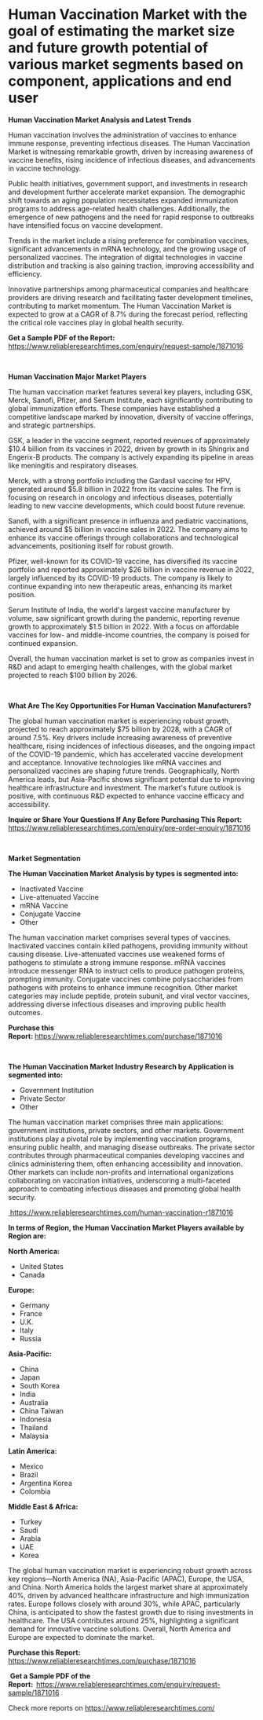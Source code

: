 <p><h1>Human Vaccination Market with the goal of estimating the market size and future growth potential of various market segments based on component, applications and end user</h1></p><p><strong>Human Vaccination Market Analysis and Latest Trends</strong></p>
<p><p>Human vaccination involves the administration of vaccines to enhance immune response, preventing infectious diseases. The Human Vaccination Market is witnessing remarkable growth, driven by increasing awareness of vaccine benefits, rising incidence of infectious diseases, and advancements in vaccine technology. </p><p>Public health initiatives, government support, and investments in research and development further accelerate market expansion. The demographic shift towards an aging population necessitates expanded immunization programs to address age-related health challenges. Additionally, the emergence of new pathogens and the need for rapid response to outbreaks have intensified focus on vaccine development. </p><p>Trends in the market include a rising preference for combination vaccines, significant advancements in mRNA technology, and the growing usage of personalized vaccines. The integration of digital technologies in vaccine distribution and tracking is also gaining traction, improving accessibility and efficiency. </p><p>Innovative partnerships among pharmaceutical companies and healthcare providers are driving research and facilitating faster development timelines, contributing to market momentum. The Human Vaccination Market is expected to grow at a CAGR of 8.7% during the forecast period, reflecting the critical role vaccines play in global health security.</p></p>
<p><strong>Get a Sample PDF of the Report:&nbsp;</strong> <a href="https://www.reliableresearchtimes.com/enquiry/request-sample/1871016?utm_campaign=2275&utm_medium=2&utm_source=Github&utm_content=ia&utm_term=08032025&utm_id=human-vaccination">https://www.reliableresearchtimes.com/enquiry/request-sample/1871016</a></p>
<p>&nbsp;</p>
<p><strong>Human Vaccination Major Market Players</strong></p>
<p><p>The human vaccination market features several key players, including GSK, Merck, Sanofi, Pfizer, and Serum Institute, each significantly contributing to global immunization efforts. These companies have established a competitive landscape marked by innovation, diversity of vaccine offerings, and strategic partnerships.</p><p>GSK, a leader in the vaccine segment, reported revenues of approximately $10.4 billion from its vaccines in 2022, driven by growth in its Shingrix and Engerix-B products. The company is actively expanding its pipeline in areas like meningitis and respiratory diseases.</p><p>Merck, with a strong portfolio including the Gardasil vaccine for HPV, generated around $5.8 billion in 2022 from its vaccine sales. The firm is focusing on research in oncology and infectious diseases, potentially leading to new vaccine developments, which could boost future revenue.</p><p>Sanofi, with a significant presence in influenza and pediatric vaccinations, achieved around $5 billion in vaccine sales in 2022. The company aims to enhance its vaccine offerings through collaborations and technological advancements, positioning itself for robust growth.</p><p>Pfizer, well-known for its COVID-19 vaccine, has diversified its vaccine portfolio and reported approximately $26 billion in vaccine revenue in 2022, largely influenced by its COVID-19 products. The company is likely to continue expanding into new therapeutic areas, enhancing its market position.</p><p>Serum Institute of India, the world's largest vaccine manufacturer by volume, saw significant growth during the pandemic, reporting revenue growth to approximately $1.5 billion in 2022. With a focus on affordable vaccines for low- and middle-income countries, the company is poised for continued expansion.</p><p>Overall, the human vaccination market is set to grow as companies invest in R&D and adapt to emerging health challenges, with the global market projected to reach $100 billion by 2026.</p></p>
<p>&nbsp;</p>
<p><strong>What Are The Key Opportunities For Human Vaccination Manufacturers?</strong></p>
<p><p>The global human vaccination market is experiencing robust growth, projected to reach approximately $75 billion by 2028, with a CAGR of around 7.5%. Key drivers include increasing awareness of preventive healthcare, rising incidences of infectious diseases, and the ongoing impact of the COVID-19 pandemic, which has accelerated vaccine development and acceptance. Innovative technologies like mRNA vaccines and personalized vaccines are shaping future trends. Geographically, North America leads, but Asia-Pacific shows significant potential due to improving healthcare infrastructure and investment. The market's future outlook is positive, with continuous R&D expected to enhance vaccine efficacy and accessibility.</p></p>
<p><strong>Inquire or Share Your Questions If Any Before Purchasing This Report:</strong> <a href="https://www.reliableresearchtimes.com/enquiry/pre-order-enquiry/1871016?utm_campaign=2275&utm_medium=2&utm_source=Github&utm_content=ia&utm_term=08032025&utm_id=human-vaccination">https://www.reliableresearchtimes.com/enquiry/pre-order-enquiry/1871016</a></p>
<p>&nbsp;</p>
<p><strong>Market Segmentation</strong></p>
<p><strong>The Human Vaccination Market Analysis by types is segmented into:</strong></p>
<p><ul><li>Inactivated Vaccine</li><li>Live-attenuated Vaccine</li><li>mRNA Vaccine</li><li>Conjugate Vaccine</li><li>Other</li></ul></p>
<p><p>The human vaccination market comprises several types of vaccines. Inactivated vaccines contain killed pathogens, providing immunity without causing disease. Live-attenuated vaccines use weakened forms of pathogens to stimulate a strong immune response. mRNA vaccines introduce messenger RNA to instruct cells to produce pathogen proteins, prompting immunity. Conjugate vaccines combine polysaccharides from pathogens with proteins to enhance immune recognition. Other market categories may include peptide, protein subunit, and viral vector vaccines, addressing diverse infectious diseases and improving public health outcomes.</p></p>
<p><strong>Purchase this Report:&nbsp;</strong><a href="https://www.reliableresearchtimes.com/purchase/1871016?utm_campaign=2275&utm_medium=2&utm_source=Github&utm_content=ia&utm_term=08032025&utm_id=human-vaccination">https://www.reliableresearchtimes.com/purchase/1871016</a></p>
<p>&nbsp;</p>
<p><strong>The Human Vaccination Market Industry Research by Application is segmented into:</strong></p>
<p><ul><li>Government Institution</li><li>Private Sector</li><li>Other</li></ul></p>
<p><p>The human vaccination market comprises three main applications: government institutions, private sectors, and other markets. Government institutions play a pivotal role by implementing vaccination programs, ensuring public health, and managing disease outbreaks. The private sector contributes through pharmaceutical companies developing vaccines and clinics administering them, often enhancing accessibility and innovation. Other markets can include non-profits and international organizations collaborating on vaccination initiatives, underscoring a multi-faceted approach to combating infectious diseases and promoting global health security.</p></p>
<p><a href="https://www.reliableresearchtimes.com/human-vaccination-r1871016?utm_campaign=2275&utm_medium=2&utm_source=Github&utm_content=ia&utm_term=08032025&utm_id=human-vaccination">&nbsp;https://www.reliableresearchtimes.com/human-vaccination-r1871016</a></p>
<p><strong>In terms of Region, the Human Vaccination Market Players available by Region are:</strong></p>
<p>
    <p> <strong> North America: </strong>
        <ul>
            <li>United States</li>
            <li>Canada</li>
        </ul>
        </p> 
    <p> <strong> Europe: </strong>
        <ul>
            <li>Germany</li>
            <li>France</li>
            <li>U.K.</li>
            <li>Italy</li>
            <li>Russia</li>
        </ul>
        </p> 
    <p> <strong> Asia-Pacific: </strong>
        <ul>
            <li>China</li>
            <li>Japan</li>
            <li>South Korea</li>
            <li>India</li>
            <li>Australia</li>
            <li>China Taiwan</li>
            <li>Indonesia</li>
            <li>Thailand</li>
            <li>Malaysia</li>
        </ul>
        </p> 
    <p> <strong> Latin America: </strong>
        <ul>
            <li>Mexico</li>
            <li>Brazil</li>
            <li>Argentina Korea</li>
            <li>Colombia</li>
        </ul>
        </p> 
    <p> <strong> Middle East & Africa: </strong>
        <ul>
            <li>Turkey</li>
            <li>Saudi</li>
            <li>Arabia</li>
            <li>UAE</li>
            <li>Korea</li>
        </ul>
    </p>
    </p>
<p><p>The global human vaccination market is experiencing robust growth across key regions—North America (NA), Asia-Pacific (APAC), Europe, the USA, and China. North America holds the largest market share at approximately 40%, driven by advanced healthcare infrastructure and high immunization rates. Europe follows closely with around 30%, while APAC, particularly China, is anticipated to show the fastest growth due to rising investments in healthcare. The USA contributes around 25%, highlighting a significant demand for innovative vaccine solutions. Overall, North America and Europe are expected to dominate the market.</p></p>
<p><strong>Purchase this Report: </strong><a href="https://www.reliableresearchtimes.com/purchase/1871016?utm_campaign=2275&utm_medium=2&utm_source=Github&utm_content=ia&utm_term=08032025&utm_id=human-vaccination">https://www.reliableresearchtimes.com/purchase/1871016</a></p>
<p>&nbsp;<strong>Get a Sample PDF of the Report:&nbsp;&nbsp;</strong><a href="https://www.reliableresearchtimes.com/enquiry/request-sample/1871016?utm_campaign=2275&utm_medium=2&utm_source=Github&utm_content=ia&utm_term=08032025&utm_id=human-vaccination">https://www.reliableresearchtimes.com/enquiry/request-sample/1871016</a></p>
<p><strong></strong></p>
<p>Check more reports on <a href="https://www.reliableresearchtimes.com/?utm_campaign=2275&utm_medium=2&utm_source=Github&utm_content=ia&utm_term=08032025&utm_id=human-vaccination">https://www.reliableresearchtimes.com/</a></p>